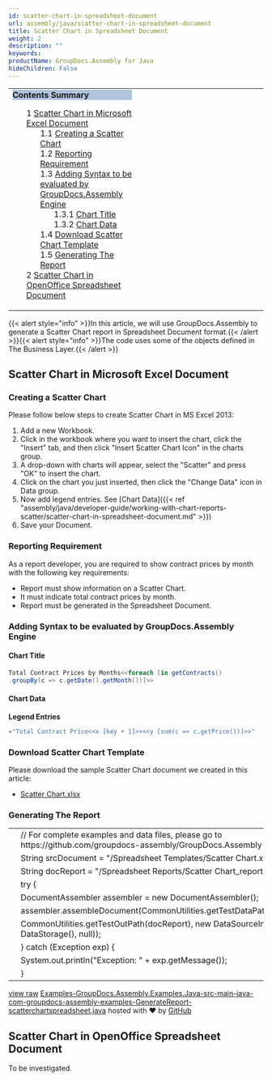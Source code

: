 ```yaml
---
id: scatter-chart-in-spreadsheet-document
url: assembly/java/scatter-chart-in-spreadsheet-document
title: Scatter Chart in Spreadsheet Document
weight: 2
description: ""
keywords: 
productName: GroupDocs.Assembly for Java
hideChildren: False
---
```

<table class="sectionMacro" border="0" cellpadding="5" cellspacing="0" width="100%"><tbody><tr><td valign="top" width="50%"><div class="panel" style="border-top-width: 1px; border-right-width: 1px; border-bottom-width: 1px; border-left-width: 1px;"><div class="panelHeader" style="border-bottom-width: 1px; background-color: rgb(176, 196, 222);"><b>Contents Summary</b></div><div class="panelContent"><style type="text/css">div.rbtoc1593026732767 { padding-top: 0px; padding-right: 0px; padding-bottom: 0px; padding-left: 0px; }div.rbtoc1593026732767 ul { list-style-type: none; list-style-image: none; margin-left: 0px; }div.rbtoc1593026732767 li { margin-left: 0px; padding-left: 0px; }</style><div class="toc rbtoc1593026732767"><ul class="toc-indentation"><li><span class="TOCOutline">1</span> <a href="#ScatterChartinSpreadsheetDocument-ScatterChartinMicrosoftExcelDocument">Scatter Chart in Microsoft Excel Document</a><ul class="toc-indentation"><li><span class="TOCOutline">1.1</span> <a href="#ScatterChartinSpreadsheetDocument-CreatingaScatterChart">Creating a Scatter Chart</a></li><li><span class="TOCOutline">1.2</span> <a href="#ScatterChartinSpreadsheetDocument-ReportingRequirement">Reporting Requirement</a></li><li><span class="TOCOutline">1.3</span> <a href="#ScatterChartinSpreadsheetDocument-AddingSyntaxtobeevaluatedbyGroupDocs.AssemblyEngine">Adding Syntax to be evaluated by GroupDocs.Assembly Engine</a><ul class="toc-indentation"><li><span class="TOCOutline">1.3.1</span> <a href="#ScatterChartinSpreadsheetDocument-ChartTitle">Chart Title</a></li><li><span class="TOCOutline">1.3.2</span> <a href="#ScatterChartinSpreadsheetDocument-ChartData">Chart Data</a></li></ul></li><li><span class="TOCOutline">1.4</span> <a href="#ScatterChartinSpreadsheetDocument-DownloadScatterChartTemplate">Download Scatter Chart Template</a></li><li><span class="TOCOutline">1.5</span> <a href="#ScatterChartinSpreadsheetDocument-GeneratingTheReport">Generating The Report</a></li></ul></li><li><span class="TOCOutline">2</span> <a href="#ScatterChartinSpreadsheetDocument-ScatterChartinOpenOfficeSpreadsheetDocument">Scatter Chart in OpenOffice Spreadsheet Document</a></li></ul></div></div></div></td><td valign="top" width="15%">&nbsp;</td><td valign="top" width="35%">&nbsp;</td></tr></tbody></table>

{{< alert style="info" >}}In this article, we will use GroupDocs.Assembly to generate a Scatter Chart report in Spreadsheet Document format.{{< /alert >}}{{< alert style="info" >}}The code uses some of the objects defined in The Business Layer.{{< /alert >}}

## Scatter Chart in Microsoft Excel Document

### Creating a Scatter Chart

Please follow below steps to create Scatter Chart in MS Excel 2013:

1.  Add a new Workbook.
2.  Click in the workbook where you want to insert the chart, click the "Insert" tab, and then click "Insert Scatter Chart Icon" in the charts group.
3.  A drop-down with charts will appear, select the "Scatter" and press "OK" to insert the chart.
4.  Click on the chart you just inserted, then click the "Change Data" icon in Data group.
5.  Now add legend entries. See [Chart Data]({{< ref "assembly/java/developer-guide/working-with-chart-reports-scatter/scatter-chart-in-spreadsheet-document.md" >}})
6.  Save your Document.

### Reporting Requirement

As a report developer, you are required to show contract prices by month with the following key requirements:

*   Report must show information on a Scatter Chart.
*   It must indicate total contract prices by month.
*   Report must be generated in the Spreadsheet Document.

### Adding Syntax to be evaluated by GroupDocs.Assembly Engine

#### Chart Title

```csharp
Total Contract Prices by Months<<foreach [in getContracts()
.groupBy(c => c.getDate().getMonth())]>>

```

#### Chart Data

**Legend Entries**

```csharp
="Total Contract Price<<x [key + 1]>><<y [sum(c => c.getPrice())]>>"

```

### Download Scatter Chart Template

Please download the sample Scatter Chart document we created in this article:

*   [Scatter Chart.xlsx](https://github.com/groupdocs-assembly/GroupDocs.Assembly-for-Java/blob/master/Examples/GroupDocs.Assembly.Examples.Java/Data/Storage/Spreadsheet%20Templates/Scatter%20Chart.xlsx?raw=true)

### Generating The Report

<table class="highlight tab-size js-file-line-container" data-tab-size="8" data-paste-markdown-skip=""><tbody><tr><td id="file-examples-groupdocs-assembly-examples-java-src-main-java-com-groupdocs-assembly-examples-generatereport-scatterchartspreadsheet-java-L1" class="blob-num js-line-number" data-line-number="1"></td><td id="file-examples-groupdocs-assembly-examples-java-src-main-java-com-groupdocs-assembly-examples-generatereport-scatterchartspreadsheet-java-LC1" class="blob-code blob-code-inner js-file-line"><span class="pl-c"><span class="pl-c">//</span> For complete examples and data files, please go to https://github.com/groupdocs-assembly/GroupDocs.Assembly-for-Java</span></td></tr><tr><td id="file-examples-groupdocs-assembly-examples-java-src-main-java-com-groupdocs-assembly-examples-generatereport-scatterchartspreadsheet-java-L2" class="blob-num js-line-number" data-line-number="2"></td><td id="file-examples-groupdocs-assembly-examples-java-src-main-java-com-groupdocs-assembly-examples-generatereport-scatterchartspreadsheet-java-LC2" class="blob-code blob-code-inner js-file-line"><span class="pl-smi">String</span> srcDocument <span class="pl-k">=</span> <span class="pl-s"><span class="pl-pds">"</span>/Spreadsheet Templates/Scatter Chart.xlsx<span class="pl-pds">"</span></span>;</td></tr><tr><td id="file-examples-groupdocs-assembly-examples-java-src-main-java-com-groupdocs-assembly-examples-generatereport-scatterchartspreadsheet-java-L3" class="blob-num js-line-number" data-line-number="3"></td><td id="file-examples-groupdocs-assembly-examples-java-src-main-java-com-groupdocs-assembly-examples-generatereport-scatterchartspreadsheet-java-LC3" class="blob-code blob-code-inner js-file-line"><span class="pl-smi">String</span> docReport <span class="pl-k">=</span> <span class="pl-s"><span class="pl-pds">"</span>/Spreadsheet Reports/Scatter Chart_report.xlsx<span class="pl-pds">"</span></span>;</td></tr><tr><td id="file-examples-groupdocs-assembly-examples-java-src-main-java-com-groupdocs-assembly-examples-generatereport-scatterchartspreadsheet-java-L4" class="blob-num js-line-number" data-line-number="4"></td><td id="file-examples-groupdocs-assembly-examples-java-src-main-java-com-groupdocs-assembly-examples-generatereport-scatterchartspreadsheet-java-LC4" class="blob-code blob-code-inner js-file-line"><span class="pl-k">try</span> {</td></tr><tr><td id="file-examples-groupdocs-assembly-examples-java-src-main-java-com-groupdocs-assembly-examples-generatereport-scatterchartspreadsheet-java-L5" class="blob-num js-line-number" data-line-number="5"></td><td id="file-examples-groupdocs-assembly-examples-java-src-main-java-com-groupdocs-assembly-examples-generatereport-scatterchartspreadsheet-java-LC5" class="blob-code blob-code-inner js-file-line"><span class="pl-smi">DocumentAssembler</span> assembler <span class="pl-k">=</span> <span class="pl-k">new</span> <span class="pl-smi">DocumentAssembler</span>();</td></tr><tr><td id="file-examples-groupdocs-assembly-examples-java-src-main-java-com-groupdocs-assembly-examples-generatereport-scatterchartspreadsheet-java-L6" class="blob-num js-line-number" data-line-number="6"></td><td id="file-examples-groupdocs-assembly-examples-java-src-main-java-com-groupdocs-assembly-examples-generatereport-scatterchartspreadsheet-java-LC6" class="blob-code blob-code-inner js-file-line">assembler<span class="pl-k">.</span>assembleDocument(<span class="pl-smi">CommonUtilities</span><span class="pl-k">.</span>getTestDataPath(srcDocument),</td></tr><tr><td id="file-examples-groupdocs-assembly-examples-java-src-main-java-com-groupdocs-assembly-examples-generatereport-scatterchartspreadsheet-java-L7" class="blob-num js-line-number" data-line-number="7"></td><td id="file-examples-groupdocs-assembly-examples-java-src-main-java-com-groupdocs-assembly-examples-generatereport-scatterchartspreadsheet-java-LC7" class="blob-code blob-code-inner js-file-line"><span class="pl-smi">CommonUtilities</span><span class="pl-k">.</span>getTestOutPath(docReport), <span class="pl-k">new</span> <span class="pl-smi">DataSourceInfo</span>(<span class="pl-k">new</span> <span class="pl-smi">DataStorage</span>(), <span class="pl-c1">null</span>));</td></tr><tr><td id="file-examples-groupdocs-assembly-examples-java-src-main-java-com-groupdocs-assembly-examples-generatereport-scatterchartspreadsheet-java-L8" class="blob-num js-line-number" data-line-number="8"></td><td id="file-examples-groupdocs-assembly-examples-java-src-main-java-com-groupdocs-assembly-examples-generatereport-scatterchartspreadsheet-java-LC8" class="blob-code blob-code-inner js-file-line">} <span class="pl-k">catch</span> (<span class="pl-smi">Exception</span> exp) {</td></tr><tr><td id="file-examples-groupdocs-assembly-examples-java-src-main-java-com-groupdocs-assembly-examples-generatereport-scatterchartspreadsheet-java-L9" class="blob-num js-line-number" data-line-number="9"></td><td id="file-examples-groupdocs-assembly-examples-java-src-main-java-com-groupdocs-assembly-examples-generatereport-scatterchartspreadsheet-java-LC9" class="blob-code blob-code-inner js-file-line"><span class="pl-smi">System</span><span class="pl-k">.</span>out<span class="pl-k">.</span>println(<span class="pl-s"><span class="pl-pds">"</span>Exception: <span class="pl-pds">"</span></span> <span class="pl-k">+</span> exp<span class="pl-k">.</span>getMessage());</td></tr><tr><td id="file-examples-groupdocs-assembly-examples-java-src-main-java-com-groupdocs-assembly-examples-generatereport-scatterchartspreadsheet-java-L10" class="blob-num js-line-number" data-line-number="10"></td><td id="file-examples-groupdocs-assembly-examples-java-src-main-java-com-groupdocs-assembly-examples-generatereport-scatterchartspreadsheet-java-LC10" class="blob-code blob-code-inner js-file-line">}</td></tr></tbody></table>

[view raw](https://gist.github.com/GroupDocsGists/9f23eb8da0d619df8b7c873b6bbd482c/raw/3538fcfc89269c6b0b1972164260dbca58751472/Examples-GroupDocs.Assembly.Examples.Java-src-main-java-com-groupdocs-assembly-examples-GenerateReport-scatterchartspreadsheet.java) [Examples-GroupDocs.Assembly.Examples.Java-src-main-java-com-groupdocs-assembly-examples-GenerateReport-scatterchartspreadsheet.java](https://gist.github.com/GroupDocsGists/9f23eb8da0d619df8b7c873b6bbd482c#file-examples-groupdocs-assembly-examples-java-src-main-java-com-groupdocs-assembly-examples-generatereport-scatterchartspreadsheet-java) hosted with ❤ by [GitHub](https://github.com)

## Scatter Chart in OpenOffice Spreadsheet Document

To be investigated.
